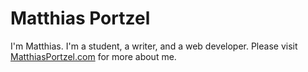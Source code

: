 # Matthias Portzel

I'm Matthias. I'm a student, a writer, and a web developer.
Please visit [MatthiasPortzel.com](https://MatthiasPortzel.com) for more about me.
